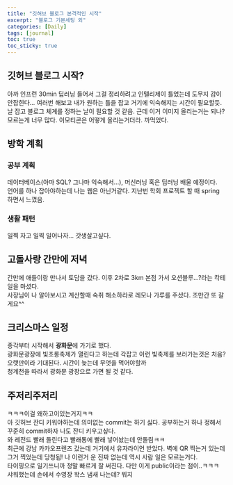 ```yaml
---
title: "깃허브 블로그 본격적인 시작"
excerpt: "블로그 기본세팅 외"
categories: [Daily]
tags: [journal]
toc: true
toc_sticky: true
---
```


## 깃허브 블로그 시작?
아까 인프런 30min 딥러닝 들어서 그걸 정리하려고 인텔리제이 틀었는데 도무지 감이 안잡힌다... 여러번 해보고 내가 원하는 틀을 잡고 거기에 익숙해지는 시간이 필요할듯.<br/>
날 잡고 블로그 체계를 정하는 날이 필요할 것 같음. 근데 이거 이미지 올리는거는 되나? 모르는게 너무 많다. 이모티콘은 어떻게 올리는거더라. 까먹었다.

## 방학 계획
### 공부 계획
데이터베이스(아마 SQL? 그나마 익숙해서...), 머신러닝 혹은 딥러닝 배울 예정이다.<br/>
언어를 하나 잡아야하는데 나는 웹은 아닌거같다. 지난번 학회 프로젝트 할 때 spring 하면서 느꼈음.
### 생활 패턴
일찍 자고 일찍 일어나자... 갓생살고싶다.

## 고돌사랑 간만에 저녁
간만에 애들이랑 만나서 토담을 갔다. 이후 2차로 3km 본점 가서 오션블루...?라는 칵테일을 마셨다.<br/>
사장님이 나 알아보시고 계산할때 숙취 해소하라로 레모나 가루를 주셨다. 조만간 또 갈게요^^

## 크리스마스 일정
종각부터 시작해서 <strong>광화문</strong>에 가기로 했다.<br/>
광화문광장에 빛초롱축제가 열린다고 하는데 각잡고 이런 빛축제를 보러가는것은 처음? 오랫만이라 기대된다. 시간이 늦는데 무엇을 먹어야할까<br/>
청계천을 따라서 광화문 광장으로 가면 될 것 같다.

## 주저리주저리
ㅋㅋㅋ이걸 왜하고이있는거지ㅋㅋ<br/>
아 깃허브 잔디 키워야하는데 의미없는 commit는 하기 싫다. 공부하는거 하나 정해서 꾸준히 commit하자 나도 잔디 키우고싶다.<br/>
와 레전드 빨래 돌린다고 빨래통에 빨래 넣어놨는데 안돌림ㅋㅋ<br/>
최근에 강남 카카오프렌즈 갔는데 거기에서 유자라이언 받았다. 벽에 QR 찍는거 있는데 그거 찍었는데 당청됨! 나 이런거 운 진짜 없는데 역시 사람 일은 모르는거다.<br/>
타이핑으로 일기쓰니까 정말 빠르게 잘 써진다. 다만 이게 public이라는 점이..ㅋㅋㅋ <br/>
샤워했는데 손에서 수영장 왁스 냄새 나는데? 뭐지
